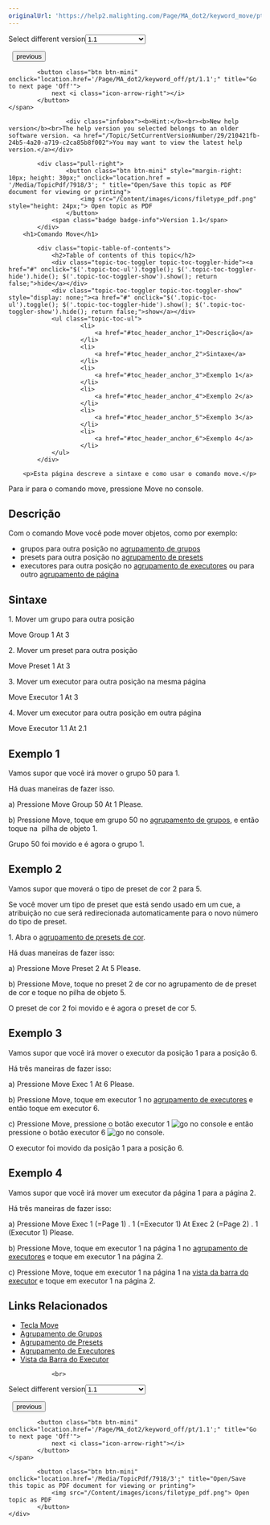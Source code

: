 ```yaml
---
originalUrl: 'https://help2.malighting.com/Page/MA_dot2/keyword_move/pt/1.1'
---
```


<div class="topic-navigation">

<div class="pull-right">
	<span class="pull-left">


<div class="pull-left">
<form action="/Topic/SetCurrentVersionNumber" class="form-inline" id="frmTagSelector" method="post">	<span class="form-mini">
		<div class="input-prepend"><span class="add-on">Select different version</span><select autocomplete="off" id="versionNumberId" name="versionNumberId" onchange="$(this).closest('#frmTagSelector').submit();" style="width: 120px;"><option value="">- latest -</option>
<option selected="selected" value="3">1.1</option>
<option value="7">1.2</option>
<option value="12">1.3</option>
<option value="16">1.5</option>
<option value="29">1.9</option>
</select></div>
		<input data-val="true" data-val-number="The field Int32 must be a number." data-val-required="The Int32 field is required." id="ProductId" name="ProductId" type="hidden" value="7">
		<input id="CurrentGuid" name="CurrentGuid" type="hidden" value="210421fb-24b5-4a20-a719-c2ca85b8f002">
	</span>
</form></div>&nbsp;	</span>
	<span class="pull-right" style="white-space: nowrap;">
			<button class="btn btn-mini" onclick="location.href='/Page/MA_dot2/keyword_midinote/pt/1.1'; " title="Go to previous page 'MidiNote'">
				<i class="icon-arrow-left"></i> previous
			</button>

			<button class="btn btn-mini" onclick="location.href='/Page/MA_dot2/keyword_off/pt/1.1';" title="Go to next page 'Off'">
				next <i class="icon-arrow-right"></i> 
			</button>
	</span>
</div>
<div class="clear-fix" style="margin-bottom: 10px"></div>
</div>

					<div class="infobox"><b>Hint:</b><br><b>New help version</b><br>The help version you selected belongs to an older software version. <a href="/Topic/SetCurrentVersionNumber/29/210421fb-24b5-4a20-a719-c2ca85b8f002">You may want to view the latest help version.</a></div>

			<div class="pull-right">
					<button class="btn btn-mini" style="margin-right: 10px; height: 30px;" onclick="location.href = '/Media/TopicPdf/7918/3'; " title="Open/Save this topic as PDF document for viewing or printing">
						<img src="/Content/images/icons/filetype_pdf.png" style="height: 24px;"> Open topic as PDF
					</button>
				<span class="badge badge-info">Version 1.1</span>
			</div>
		<h1>Comando Move</h1>

			<div class="topic-table-of-contents">
				<h2>Table of contents of this topic</h2>
				<div class="topic-toc-toggler topic-toc-toggler-hide"><a href="#" onclick="$('.topic-toc-ul').toggle(); $('.topic-toc-toggler-hide').hide(); $('.topic-toc-toggler-show').show(); return false;">hide</a></div>
				<div class="topic-toc-toggler topic-toc-toggler-show" style="display: none;"><a href="#" onclick="$('.topic-toc-ul').toggle(); $('.topic-toc-toggler-hide').show(); $('.topic-toc-toggler-show').hide(); return false;">show</a></div>
				<ul class="topic-toc-ul">
						<li>
							<a href="#toc_header_anchor_1">Descrição</a>
						</li>
						<li>
							<a href="#toc_header_anchor_2">Sintaxe</a>
						</li>
						<li>
							<a href="#toc_header_anchor_3">Exemplo 1</a>
						</li>
						<li>
							<a href="#toc_header_anchor_4">Exemplo 2</a>
						</li>
						<li>
							<a href="#toc_header_anchor_5">Exemplo 3</a>
						</li>
						<li>
							<a href="#toc_header_anchor_6">Exemplo 4</a>
						</li>
				</ul>
			</div>

		<p>Esta página descreve a sintaxe e como usar o comando move.</p>

<p>Para ir para o comando move, pressione&nbsp;<span class="hardkey">Move</span>&nbsp;no&nbsp;console.</p>

<a name="toc_header_anchor_1" id="toc_header_anchor_1" class="topic-toc-item"></a><h2>Descrição</h2>

<p>Com o comando Move você pode mover objetos, como por exemplo:</p>

<ul>
	<li>grupos para outra posição no&nbsp;<a href="/Topic/a28e845d-664a-4bff-8f81-d6039857b1de">agrupamento de grupos</a></li>
	<li>presets para outra posição no&nbsp;<a href="/Topic/c3fb198e-9577-4dae-981c-601829997529">agrupamento de presets</a></li>
	<li>executores para outra posição no&nbsp;<a href="/Topic/c1cec312-0cbe-4824-aa2a-1b23a81f9d9f">agrupamento de executores</a>&nbsp;ou para outro&nbsp;<a href="/Topic/5525b66b-92c6-4e03-b351-3976dc15cb5b">agrupamento de página</a></li>
</ul>

<a name="toc_header_anchor_2" id="toc_header_anchor_2" class="topic-toc-item"></a><h2>Sintaxe</h2>

<p>1. Mover um&nbsp;grupo para outra posição</p>

<div class="cl_input">Move Group 1 At 3</div>

<p>2. Mover um&nbsp;preset para outra posição</p>

<div class="cl_input">Move Preset 1 At 3</div>

<p>3. Mover um&nbsp;executor para outra posição na mesma página</p>

<div class="cl_input">Move Executor 1 At 3</div>

<p>4. Mover&nbsp;um&nbsp;executor para outra posição em outra página</p>

<div class="cl_input">Move Executor 1.1 At 2.1</div>

<a name="toc_header_anchor_3" id="toc_header_anchor_3" class="topic-toc-item"></a><h2>Exemplo 1</h2>

<p>Vamos supor que você irá mover o grupo 50 para 1.</p>

<p>Há duas maneiras de fazer isso.</p>

<p>a) Pressione&nbsp;<span class="hardkey">Move</span> <span class="hardkey">Group</span> <span class="hardkey">50</span> <span class="hardkey">At</span> <span class="hardkey">1</span> <span class="hardkey">Please</span>.</p>

<p>b) Pressione&nbsp;<span class="hardkey">Move</span>, toque em&nbsp;<span class="softkey">grupo 50</span>&nbsp;no&nbsp;<a href="/Topic/a28e845d-664a-4bff-8f81-d6039857b1de">agrupamento de grupos</a>, e então toque na <span class="softkey">&nbsp;pilha de objeto 1</span>.</p>

<p>Grupo 50 foi movido e é agora o grupo 1.</p>

<a name="toc_header_anchor_4" id="toc_header_anchor_4" class="topic-toc-item"></a><h2>Exemplo 2</h2>

<p>Vamos supor que moverá o tipo de preset de cor 2 para 5.</p>

<div class="tip">Se você mover um tipo de preset que está sendo usado em um cue, a atribuição no&nbsp;cue&nbsp;será redirecionada automaticamente para o novo número do tipo de preset.</div>

<p>1. Abra o&nbsp;<a href="/Topic/c3fb198e-9577-4dae-981c-601829997529">agrupamento de presets de cor</a>.</p>

<p>Há duas maneiras de fazer isso:</p>

<p>a) Pressione&nbsp;<span class="hardkey">Move</span> <span class="hardkey">Preset</span> <span class="hardkey">2</span> <span class="hardkey">At</span> <span class="hardkey">5</span> <span class="hardkey">Please</span>.</p>

<p>b) Pressione&nbsp;<span class="hardkey">Move</span>, toque no&nbsp;<span class="softkey">preset 2</span>&nbsp;de cor no agrupamento de de preset de cor e toque no&nbsp;<span class="softkey">pilha de objeto 5</span>.</p>

<p>O preset de cor 2 foi movido e é agora o preset de cor 5.</p>

<a name="toc_header_anchor_5" id="toc_header_anchor_5" class="topic-toc-item"></a><h2>Exemplo 3</h2>

<p>Vamos supor que você irá mover o executor da posição 1 para a posição 6.</p>

<p>Há três maneiras de fazer isso:</p>

<p>a) Pressione&nbsp;<span class="hardkey">Move</span> <span class="hardkey">Exec</span> <span class="hardkey">1</span> <span class="hardkey">At</span> <span class="hardkey">6</span> <span class="hardkey">Please</span>.</p>

<p>b) Pressione&nbsp;<span class="hardkey">Move</span>, toque em&nbsp;<span class="softkey">executor 1</span>&nbsp;no&nbsp;<a href="/Topic/c1cec312-0cbe-4824-aa2a-1b23a81f9d9f">agrupamento de executores</a>&nbsp;e então toque em&nbsp;<span class="softkey">executor 6</span>.</p>

<p>c) Pressione&nbsp;<span class="hardkey">Move</span>, pressione o botão executor&nbsp;1 <span class="hardkey"><img alt="go" src="/Media/Mlg/go_1.png"></span>&nbsp;no&nbsp;console e então pressione o botão executor 6&nbsp;<span class="hardkey"><img alt="go" src="/Media/Mlg/go_1.png"></span>&nbsp;no console.</p>

<p>O executor foi movido da posição 1 para a posição 6.</p>

<a name="toc_header_anchor_6" id="toc_header_anchor_6" class="topic-toc-item"></a><h2>Exemplo 4</h2>

<p>Vamos supor que você irá mover um executor da página 1 para a página 2.</p>

<p>Há três maneiras de fazer isso:</p>

<p>a) Pressione&nbsp;<span class="hardkey">Move</span> <span class="hardkey">Exec</span> <span class="hardkey">1</span> (=Page 1) <span class="hardkey">.</span> <span class="hardkey">1</span> (=Executor 1) <span class="hardkey">At</span> <span class="hardkey">Exec</span> <span class="hardkey">2</span> (=Page 2) <span class="hardkey">.</span> <span class="hardkey">1</span> (Executor 1) <span class="hardkey">Please</span>.</p>

<p>b) Pressione&nbsp;<span class="hardkey">Move</span>, toque em&nbsp;<span class="softkey">executor 1</span>&nbsp;na página&nbsp;1 no&nbsp;<a href="/Topic/c1cec312-0cbe-4824-aa2a-1b23a81f9d9f">agrupamento de executores</a>&nbsp;e toque em&nbsp;<span class="softkey">executor 1</span>&nbsp;na página&nbsp;2.</p>

<p>c) Pressione&nbsp;<span class="hardkey">Move</span>, toque em&nbsp;<span class="softkey">executor 1</span>&nbsp;na página&nbsp;1 na&nbsp;<a href="/Topic/af87cdc8-b54b-41ee-b614-26065230c7ec">vista da barra do executor</a>&nbsp;e toque em&nbsp;<span class="softkey">executor 1</span>&nbsp;na página 2.</p>

<a name="toc_header_anchor_7" id="toc_header_anchor_7" class="topic-toc-item"></a><h2>Links Relacionados</h2>

<ul>
	<li><a href="/Topic/f12e11a4-5376-4abb-b023-09c75a033a92">Tecla Move</a></li>
	<li><a href="/Topic/a28e845d-664a-4bff-8f81-d6039857b1de">Agrupamento de Grupos</a></li>
	<li><a href="/Topic/c3fb198e-9577-4dae-981c-601829997529">Agrupamento de Presets</a></li>
	<li><a href="/Topic/d8ca000e-cf13-448d-ac3e-129272e731d8">Agrupamento de Executores</a></li>
	<li><a href="/Topic/d8ca000e-cf13-448d-ac3e-129272e731d8">Vista da Barra do Executor</a></li>
</ul>


				<br>
<div class="topic-navigation">

<div class="pull-right">
	<span class="pull-left">


<div class="pull-left">
<form action="/Topic/SetCurrentVersionNumber" class="form-inline" id="frmTagSelector" method="post">	<span class="form-mini">
		<div class="input-prepend"><span class="add-on">Select different version</span><select autocomplete="off" id="versionNumberId" name="versionNumberId" onchange="$(this).closest('#frmTagSelector').submit();" style="width: 120px;"><option value="">- latest -</option>
<option selected="selected" value="3">1.1</option>
<option value="7">1.2</option>
<option value="12">1.3</option>
<option value="16">1.5</option>
<option value="29">1.9</option>
</select></div>
		<input data-val="true" data-val-number="The field Int32 must be a number." data-val-required="The Int32 field is required." id="ProductId" name="ProductId" type="hidden" value="7">
		<input id="CurrentGuid" name="CurrentGuid" type="hidden" value="210421fb-24b5-4a20-a719-c2ca85b8f002">
	</span>
</form></div>&nbsp;	</span>
	<span class="pull-right" style="white-space: nowrap;">
			<button class="btn btn-mini" onclick="location.href='/Page/MA_dot2/keyword_midinote/pt/1.1'; " title="Go to previous page 'MidiNote'">
				<i class="icon-arrow-left"></i> previous
			</button>

			<button class="btn btn-mini" onclick="location.href='/Page/MA_dot2/keyword_off/pt/1.1';" title="Go to next page 'Off'">
				next <i class="icon-arrow-right"></i> 
			</button>
	</span>
</div>
	<div class="clear-fix"></div>
	<div class="pull-right">
	
			<button class="btn btn-mini" onclick="location.href='/Media/TopicPdf/7918/3';" title="Open/Save this topic as PDF document for viewing or printing">
				<img src="/Content/images/icons/filetype_pdf.png"> Open topic as PDF
			</button>
	</div>
<div class="clear-fix" style="margin-bottom: 10px"></div>
</div>

	
